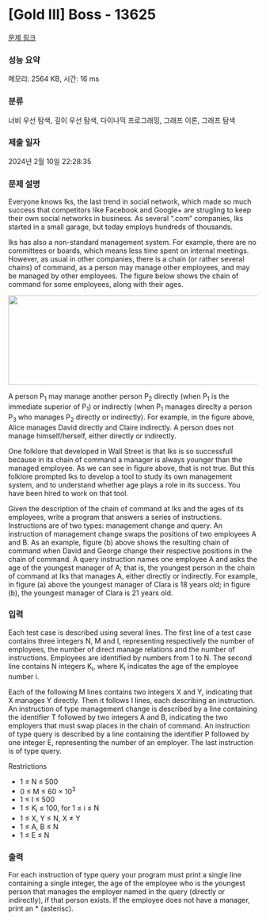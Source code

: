 # [Gold III] Boss - 13625 

[문제 링크](https://www.acmicpc.net/problem/13625) 

### 성능 요약

메모리: 2564 KB, 시간: 16 ms

### 분류

너비 우선 탐색, 깊이 우선 탐색, 다이나믹 프로그래밍, 그래프 이론, 그래프 탐색

### 제출 일자

2024년 2월 10일 22:28:35

### 문제 설명

<p>Everyone knows Iks, the last trend in social network, which made so much success that competitors like Facebook and Google+ are strugling to keep their own social networks in business. As several “.com” companies, Iks started in a small garage, but today employs hundreds of thousands.</p>

<p>Iks has also a non-standard management system. For example, there are no committees or boards, which means less time spent on internal meetings. However, as usual in other companies, there is a chain (or rather several chains) of command, as a person may manage other employees, and may be managed by other employees. The figure below shows the chain of command for some employees, along with their ages.</p>

<p style="text-align:center"><img alt="" src="https://onlinejudgeimages.s3.amazonaws.com/problem/13625/%EC%8A%A4%ED%81%AC%EB%A6%B0%EC%83%B7%202017-01-05%20%EC%98%A4%ED%9B%84%208.35.00.png" style="height:181px; width:612px"></p>

<p>A person P<sub>1</sub> may manage another person P<sub>2</sub> directly (when P<sub>1</sub> is the immediate superior of P<sub>1</sub>) or indirectly (when P<sub>1</sub> manages direclty a person P<sub>3</sub> who manages P<sub>2</sub> directly or indirectly). For example, in the figure above, Alice manages David directly and Claire indirectly. A person does not manage himself/herself, either directly or indirectly.</p>

<p>One folklore that developed in Wall Street is that Iks is so successfull because in its chain of command a manager is always younger than the managed employee. As we can see in figure above, that is not true. But this folklore prompted Iks to develop a tool to study its own management system, and to understand whether age plays a role in its success. You have been hired to work on that tool.</p>

<p>Given the description of the chain of command at Iks and the ages of its employees, write a program that answers a series of instructions. Instructions are of two types: management change and query. An instruction of management change swaps the positions of two employees A and B. As an example, figure (b) above shows the resulting chain of command when David and George change their respective positions in the chain of command. A query instruction names one employee A and asks the age of the youngest manager of A; that is, the youngest person in the chain of command at Iks that manages A, either directly or indirectly. For example, in figure (a) above the youngest manager of Clara is 18 years old; in figure (b), the youngest manager of Clara is 21 years old.</p>

### 입력 

 <p>Each test case is described using several lines. The first line of a test case contains three integers N, M and I, representing respectively the number of employees, the number of direct manage relations and the number of instructions. Employees are identified by numbers from 1 to N. The second line contains N integers K<sub>i</sub>, where K<sub>i</sub> indicates the age of the employee number i.</p>

<p>Each of the following M lines contains two integers X and Y, indicating that X manages Y directly. Then it follows I lines, each describing an instruction. An instruction of type management change is described by a line containing the identifier T followed by two integers A and B, indicating the two employers that must swap places in the chain of command. An instruction of type query is described by a line containing the identifier P followed by one integer E, representing the number of an employer. The last instruction is of type query.</p>

<p>Restrictions</p>

<ul>
	<li>1 ≤ N ≤ 500</li>
	<li>0 ≤ M ≤ 60 × 10<sup>3</sup></li>
	<li>1 ≤ I ≤ 500</li>
	<li>1 ≤ K<sub>i</sub> ≤ 100, for 1 ≤ i ≤ N</li>
	<li>1 ≤ X, Y ≤ N, X ≠ Y</li>
	<li>1 ≤ A, B ≤ N</li>
	<li>1 ≤ E ≤ N</li>
</ul>

### 출력 

 <p>For each instruction of type query your program must print a single line containing a single integer, the age of the employee who is the youngest person that manages the employer named in the query (directly or indirectly), if that person exists. If the employee does not have a manager, print an * (asterisc).</p>

